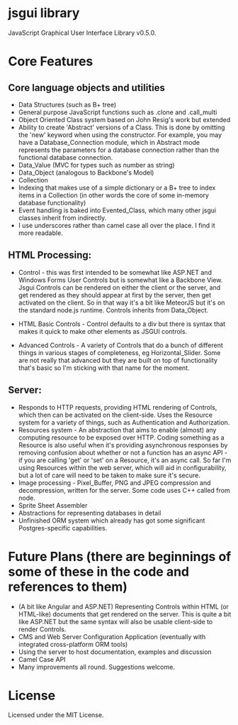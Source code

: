 jsgui library
=============

JavaScript Graphical User Interface Library v0.5.0.

# Core Features

## Core language objects and utilities

-   Data Structures (such as B+ tree)
-   General purpose JavaScript functions such as .clone and .call_multi
-   Object Oriented Class system based on John Resig's work but extended
-   Ability to create 'Abstract' versions of a Class. This is done by omitting the 'new' keyword when using the constructor. For example, you may have a Database_Connection module, which in Abstract mode represents the parameters for a database connection rather than the functional database connection.
-   Data_Value (MVC for types such as number as string)
-   Data_Object (analogous to Backbone's Model)
-   Collection
-   Indexing that makes use of a simple dictionary or a B+ tree to index items in a Collection (in other words the core of some in-memory database functionality)
-   Event handling is baked into Evented_Class, which many other jsgui classes inherit from indirectly.
-   I use underscores rather than camel case all over the place. I find it more readable.

## HTML Processing:

-   Control - this was first intended to be somewhat like ASP.NET and Windows Forms User Controls but is somewhat like a Backbone View. Jsgui Controls can be rendered on either the client or the server, and get rendered as they should appear at first by the server, then get activated on the client. So in that way it's a bit like MeteorJS but it's on the standard node.js runtime. Controls inherits from Data_Object.

-   HTML Basic Controls - Control defaults to a div but there is syntax that makes it quick to make other elements as JSGUI controls.
-   Advanced Controls - A variety of Controls that do a bunch of different things in various stages of completeness, eg Horizontal_Slider. Some are not really that advanced but they are built on top of functionality that's basic so I'm sticking with that name for the moment.


## Server:

-   Responds to HTTP requests, providing HTML rendering of Controls, which then can be activated on the client-side. Uses the Resource system for a variety of things, such as Authentication and Authorization.
-   Resources system - An abstraction that aims to enable (almost) any computing resource to be exposed over HTTP. Coding something as a Resource is also useful when it's providing asynchronous responses by removing confusion about whether or not a function has an async API - if you are calling 'get' or 'set' on a Resource, it's an async call. So far I'm using Resources within the web server, which will aid in configurability, but a lot of care will need to be taken to make sure it's secure.
-   Image processing - Pixel_Buffer, PNG and JPEG compression and decompression, written for the server. Some code uses C++ called from node.
-   Sprite Sheet Assembler
-   Abstractions for representing databases in detail
-   Unfinished ORM system which already has got some significant Postgres-specific capabilities.

# Future Plans (there are beginnings of some of these in the code and references to them)

-   (A bit like Angular and ASP.NET) Representing Controls within HTML (or HTML-like) documents that get rendered on the server. This is quite a bit like ASP.NET but the same syntax will also be usable client-side to render Controls.
-   CMS and Web Server Configuration Application (eventually with integrated cross-platform ORM tools)
-   Using the server to host documentation, examples and discussion
-   Camel Case API
-   Many improvements all round. Suggestions welcome.

# License

Licensed under the MIT License.
